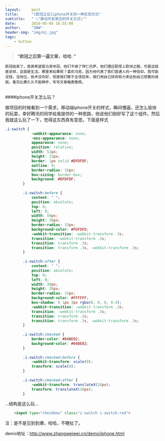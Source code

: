 ```yaml
---
layout:     post
title:      "[欧冠之后]iphone开关的一种实现方式"
subtitle:   " \"移动开发常见的开关方式\""
date:       2016-05-05 16:55:00
author:     "ZWW"
header-img: "img/mj.jpg"
tags:
    - button
---
```


> **“欧冠之后第一遍文章，哈哈. ”**




`欧冠结束了，我真希望是马竞夺冠，他们干掉了拜仁巴萨，他们理应配得上欧洲之巅。可是这就是足球，这就是生活。哪里来如果呢？喜欢马竞，因为他代表了我们普通人的一种信仰，我可能没钱，没地位，技术没你好，但是我们敢于全场狂奔，我们用自己拼命努力来达到自己想要的成就。看完比赛久久不能释怀，写写文章略表敬佩。`



<br>
####iphone开关怎么玩？

做项目的时候看到一个需求，移动端iphone开关的样式，瞬间懵逼，还怎么愉快的玩耍，幸好腾讯的同学给我提供的一种思路，他说他们刚好写了这个组件。然后我就这么玩了一下，觉得这东西真有意思。下面是样式

```css
.i-switch {
            -webkit-appearance: none;
            -moz-appearance: none;
            appearance: none;
            position: relative;
            width: 52px;
            height: 32px;
            border: 1px solid #DFDFDF;
            outline: 0;
            border-radius: 16px;
            box-sizing: border-box;
            background: #DFDFDF;
        }
        
        .i-switch:before {
            content: " ";
            position: absolute;
            top: 0;
            left: 0;
            width: 50px;
            height: 30px;
            border-radius: 15px;
            background-color: #FDFDFD;
            -webkit-transition: -webkit-transform .3s;
            transition: -webkit-transform .3s;
            transition: transform .3s;
            transition: transform .3s, -webkit-transform .3s;
        }
        
        .i-switch:after {
            content: " ";
            position: absolute;
            top: 0;
            left: 0;
            width: 30px;
            height: 30px;
            border-radius: 15px;
            background-color: #FFFFFF;
            box-shadow: 0 1px 3px rgba(0, 0, 0, 0.4);
            -webkit-transition: -webkit-transform .3s;
            transition: -webkit-transform .3s;
            transition: transform .3s;
            transition: transform .3s, -webkit-transform .3s;
        }
        
        .i-switch:checked {
            border-color: #04BE02;
            background-color: #04BE02;
        }
        
        .i-switch:checked:before {
            -webkit-transform: scale(0);
            transform: scale(0);
        }
        
        .i-switch:checked:after {
            -webkit-transform: translateX(20px);
            transform: translateX(20px);
        }
```
...结构是这么玩...

```html
    <input type="checkbox" class="i-switch i-switch-red">
```

注：是不是见到到爆，哈哈，不瞎扯了。


demo地址：http://www.zhangweiwei.cn/demo/iphone.html 






 


